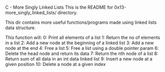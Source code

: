 C - More Singly Linked Lists
This is the README for 0x13-more_singly_linked_lists/ directory.

This dir contains more useful functions/programs made using linked lists data
structure.

This function will:
0: Print all elements of a list
1: Return the no of elements in a list
2: Add a new node at the beginning of a linked list
3: Add a new node at the end
4: Free a list
5: Free a list using a double pointer param
6: Delete the head node and return its data
7: Return the nth node of a list
8: Return sum of all data in an int data linked list
9: Insert a new node at a given position
10: Delete a node at a given index
